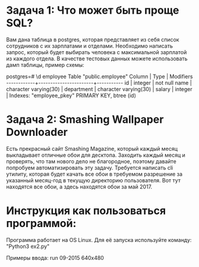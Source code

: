 <h1>Задача 1: Что может быть проще SQL?</h1>
Вам дана таблица в postgres, которая представляет из себя список сотрудников с
их зарплатами и отделами. Необходимо написать запрос, который будет выбирать
человека с максимальной зарплатой из каждого отдела.
В качестве тестовых данных можете использовать дамп таблицы, пример схемы:

postgres=# \d employee
            Table "public.employee"
   Column   |         Type          | Modifiers
------------+-----------------------+-----------
 id         | integer               | not null
 name       | character varying(30) |
 department | character varying(30) |
 salary     | integer               |
Indexes:
    "employee_pkey" PRIMARY KEY, btree (id)


<h1>Задача 2: Smashing Wallpaper Downloader</h1>

Есть прекрасный сайт Smashing Magazine, который каждый месяц выкладывает
отличные обои для десктопа. Заходить каждый месяц и проверять, что там нового
дело не благородное, поэтому давайте попробуем автоматизировать эту задачу.
Требуется написать cli утилиту, которая будет качать все обои в требуемом
разрешение за указанный месяц-год в текущую директорию пользователя.
Вот тут находятся все обои, а здесь находятся обои за май 2017.

<h1>Инструкция как пользоваться программой:</h1>
Программа работает на OS Linux. Для её запуска используйте команду:
"Python3 ex2.py"

Примеры ввода:
run
09-2015
640x480


